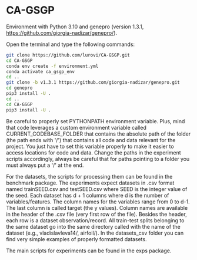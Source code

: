 # CA-GSGP 

Environment with Python 3.10 and genepro (version 1.3.1, https://github.com/giorgia-nadizar/genepro/).

Open the terminal and type the following commands:

```bash
git clone https://github.com/lurovi/CA-GSGP.git
cd CA-GSGP
conda env create -f environment.yml
conda activate ca_gsgp_env
cd ..
git clone -b v1.3.1 https://github.com/giorgia-nadizar/genepro.git
cd genepro
pip3 install -U .
cd ..
cd CA-GSGP
pip3 install -U .
```

Be careful to properly set PYTHONPATH environment variable. Plus, mind that code leverages a custom environment variable called CURRENT\_CODEBASE\_FOLDER that contains the absolute path of the folder (the path ends with '/') that contains all code and data relevant for the project. You just have to set this variable properly to make it easier to access locations for code and data. Change the paths in the experiment scripts accordingly, always be careful that for paths pointing to a folder you must always put a '/' at the end.

For the datasets, the scripts for processing them can be found in the benchmark package. The experiments expect datasets in .csv format named trainSEED.csv and testSEED.csv where SEED is the integer value of the seed. Each dataset has d + 1 columns where d is the number of variables/features. The column names for the variables range from 0 to d-1. The last column is called target (the y values). Column names are available in the header of the .csv file (very first row of the file). Besides the header, each row is a dataset observation/record. All train-test splits belonging to the same dataset go into the same directory called with the name of the dataset (e.g., vladislavleva14/, airfoil/). In the datasets\_csv folder you can find very simple examples of properly formatted datasets.

The main scripts for experiments can be found in the exps package.
